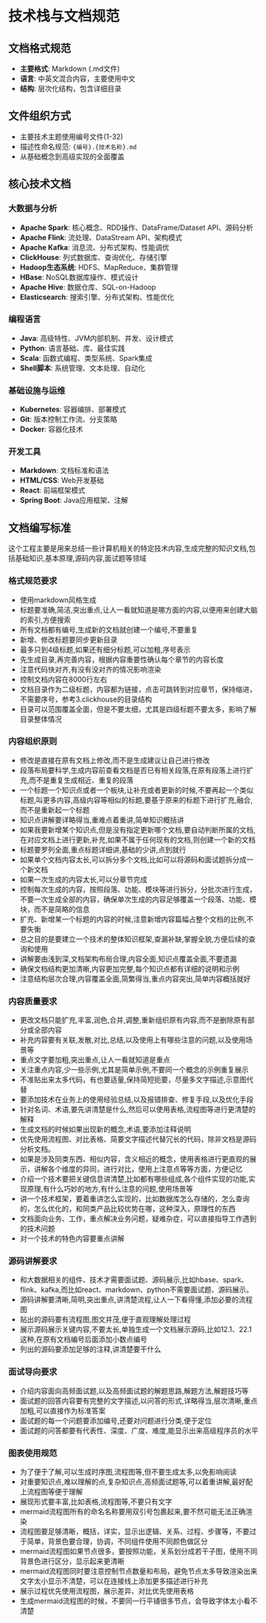 # 技术栈与文档规范

## 文档格式规范
- **主要格式**: Markdown (.md文件)
- **语言**: 中英文混合内容，主要使用中文
- **结构**: 层次化结构，包含详细目录

## 文件组织方式
- 主要技术主题使用编号文件(1-32)
- 描述性命名规范: `{编号}.{技术名称}.md`
- 从基础概念到高级实现的全面覆盖

## 核心技术文档

### 大数据与分析
- **Apache Spark**: 核心概念、RDD操作、DataFrame/Dataset API、源码分析
- **Apache Flink**: 流处理、DataStream API、架构模式
- **Apache Kafka**: 消息流、分布式架构、性能调优
- **ClickHouse**: 列式数据库、查询优化、存储引擎
- **Hadoop生态系统**: HDFS、MapReduce、集群管理
- **HBase**: NoSQL数据库操作、模式设计
- **Apache Hive**: 数据仓库、SQL-on-Hadoop
- **Elasticsearch**: 搜索引擎、分布式架构、性能优化

### 编程语言
- **Java**: 高级特性、JVM内部机制、并发、设计模式
- **Python**: 语言基础、库、最佳实践
- **Scala**: 函数式编程、类型系统、Spark集成
- **Shell脚本**: 系统管理、文本处理、自动化

### 基础设施与运维
- **Kubernetes**: 容器编排、部署模式
- **Git**: 版本控制工作流、分支策略
- **Docker**: 容器化技术

### 开发工具
- **Markdown**: 文档标准和语法
- **HTML/CSS**: Web开发基础
- **React**: 前端框架模式
- **Spring Boot**: Java应用框架、注解


## 文档编写标准
这个工程主要是用来总结一些计算机相关的特定技术内容,生成完整的知识文档,包括基础知识,基本原理,源码内容,面试题等领域

### 格式规范要求
- 使用markdown风格生成
- 标题要准确,简洁,突出重点,让人一看就知道是哪方面的内容,以便用来创建大脑的索引,方便搜索
- 所有文档都有编号,生成新的文档就创建一个编号,不要重复
- 新增、修改标题要同步更新目录
- 最多只到4级标题,如果还有细分标题,可以加粗,序号表示
- 先生成目录,再完善内容，根据内容重要性确认每个章节的内容长度
- 注意代码快对齐,有没有没对齐的情况影响渲染
- 控制文档内容在8000行左右
- 文档目录作为二级标题，内容都为链接，点击可跳转到对应章节，保持缩进，不需要序号，参考3.clickhouse的目录结构
- 目录可以范围覆盖全面，但是不要太细，尤其是四级标题不要太多，影响了解目录整体情况
### 内容组织原则
- 修改是直接在原有文档上修改,而不是生成建议让自己进行修改
- 段落布局要科学,生成内容前查看文档是否已有相关段落,在原有段落上进行扩充,而不是重复生成相近、重复的段落
- 一个标题一个知识点或者一个板块,让补充或者更新的时候,不要再起一个类似标题,叫更多内容,高级内容等相似的标题,要基于原来的标题下进行扩充,融合,而不是重新起一个标题
- 知识点讲解要详略得当,重难点着重讲,简单知识概括讲
- 如果我要新增某个知识点,但是没有指定更新哪个文档,要自动判断所属的文档,在对应文档上进行更新,补充,如果不属于任何现有的文档,则创建一个新的文档
- 标题要罗列全面,重点标题详细讲,基础的少讲,点到就行
- 如果单个文档内容太长,可以拆分多个文档,比如可以将源码和面试题拆分成一个新文档
- 如果一次生成的内容太长,可以分章节完成
- 控制每次生成的内容，按照段落、功能、模块等进行拆分，分批次进行生成，不要一次生成全部的内容，确保单次生成的内容足够覆盖一个段落、功能、模块，而不是简略的信息
- 扩充、新增某一个标题的内容的时候,注意新增内容篇幅占整个文档的比例,不要失衡
- 总之目的是要建立一个技术的整体知识框架,查漏补缺,掌握全貌,方便后续的查询和使用
- 讲解要由浅到深,文档架构布局合理,内容全面,知识点覆盖全面,不要遗漏
- 确保文档结构更加清晰,内容更加完整,每个知识点都有详细的说明和示例
- 注意结构层次合理,内容覆盖全面,简繁得当,重点内容突出,简单内容概括就好

### 内容质量要求
- 更改文档只能扩充,丰富,润色,合并,调整,重新组织原有内容,而不是删除原有部分或全部内容
- 补充内容要有关联,发散,对比,总结,以及使用上有哪些注意的问题,以及使用场景等
- 重点文字要加粗,突出重点,让人一看就知道是重点
- 关注重点内容,少一些示例,尤其是简单示例,不要同一个概念的示例重复展示
- 不准贴出来太多代码，有也要适量,保持简短扼要，尽量多文字描述,示意图代替
- 要添加技术在业务上的使用经验总结,以及报错排查、修复手段,以及优化手段
- 针对名词、术语,要先讲清楚是什么,然后可以使用表格,流程图等进行更清楚的解释
- 生成文档的时候如果出现新的概念,术语,要添加注释说明
- 优先使用流程图、对比表格、简要文字描述代替冗长的代码，除非文档是源码分析文档。
- 如果是涉及同类东西、相似内容，含义相近的概念，使用表格进行更直观的展示，讲解各个维度的异同，进行对比，使用上注意点等等方面，方便记忆
- 介绍一个技术要把关键信息讲清楚,比如都有哪些组成,各个组件实现的功能,实现原理,有什么巧妙的地方,有什么注意的问题,使用场景等
- 讲一个技术框架，要着重讲怎么实现的，比如数据库怎么存储的，怎么查询的，怎么优化的，和同类产品比较优势在哪，这种深入，原理性的东西
- 文档面向业务、工作，重点解决业务问题，疑难杂症，可以直接指导工作遇到的技术问题
- 对一个技术的特色内容要重点讲解

### 源码讲解要求
- 和大数据相关的组件、技术才需要面试题、源码展示,比如hbase、spark、flink、kafka,而比如react、markdown、python不需要面试题、源码展示。
- 源码讲解要清晰,简明,突出重点,讲清楚流程,让人一下看得懂,添加必要的流程图
- 贴出的源码要有流程图,图文并茂,便于直观理解处理过程
- 展示源码展示关键内容,不要太长,单独生成一个文档展示源码,比如12.1、22.1这种,在原有文档编号后面添加小数点编号
- 列出的源码要添加足够的注释,讲清楚要干什么

### 面试导向要求
- 介绍内容面向高频面试题,以及高频面试题的解题思路,解题方法,解题技巧等
- 面试题的回答内容要有完整的文字描述,以问答的形式,详略得当,层次清晰,重点加粗,可以直接作为标准答案
- 面试题的每一个问题要添加编号,还要对问题进行分类,便于定位
- 面试题的问答都要有代表性、深度、广度、难度,能显示出来高级程序员的水平


### 图表使用规范
- 为了便于了解,可以生成时序图,流程图等,但不要生成太多,以免影响阅读
- 对重要知识点,难以理解的点,复杂知识点,高频面试题等,可以着重讲解,最好配上流程图等便于理解
- 展现形式要丰富,比如表格,流程图等,不要只有文字
- mermaid流程图所有的命名名称要用双引号包裹起来,要不然可能无法正确渲染
- 流程图要足够清晰，概括，详实，显示出逻辑、关系、过程、步骤等，不要过于简单，背景色要合理，协调，不同组件使用不同颜色做区分
- mermaid流程图如果节点很多，要按照功能，关系划分成若干子图，使用不同背景色进行区分，显示起来更清晰
- mermaid流程图同时要注意控制节点数量和布局，避免节点太多导致渲染出来文字太小显示不清楚，可以在连接线上添加更多描述进行补充
- 展示过程优先使用流程图，展示差异、对比优先使用表格
- 生成mermaid流程图的时候，不要同一行平铺很多节点，会导致字体太小看不清楚
